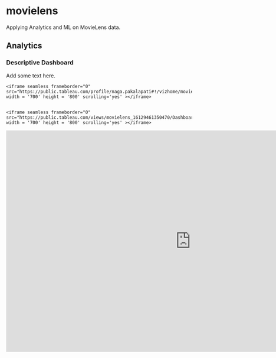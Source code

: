# movielens

Applying Analytics and ML on MovieLens data.

## Analytics

### Descriptive Dashboard
Add some text here.

```
<iframe seamless frameborder="0" src="https://public.tableau.com/profile/naga.pakalapati#!/vizhome/movielens_16129461350470/Dashboard1?:embed=yes&:display_count=yes&:showVizHome=no" width = '700' height = '800' scrolling='yes' ></iframe>


<iframe seamless frameborder="0" src="https://public.tableau.com/views/movielens_16129461350470/Dashboard1?:language=en&:display_count=y&:origin=viz_share_link" width = '700' height = '800' scrolling='yes' ></iframe>
```

<iframe seamless frameborder="0" src="https://public.tableau.com/views/movielens_16129461350470/Dashboard1?:embed=yes&:display_count=yes&:showVizHome=no" width = '1000' height = '600' scrolling='yes' ></iframe>




